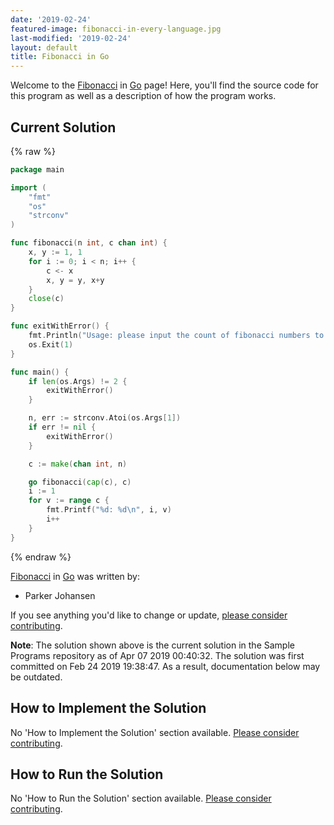 ```yaml
---
date: '2019-02-24'
featured-image: fibonacci-in-every-language.jpg
last-modified: '2019-02-24'
layout: default
title: Fibonacci in Go
---
```


Welcome to the [Fibonacci](https://sampleprograms.io/projects/fibonacci) in [Go](https://sampleprograms.io/languages/go) page! Here, you'll find the source code for this program as well as a description of how the program works.

## Current Solution

{% raw %}

```go
package main

import (
    "fmt"
    "os"
    "strconv"
)

func fibonacci(n int, c chan int) {
    x, y := 1, 1
    for i := 0; i < n; i++ {
        c <- x
        x, y = y, x+y
    }
    close(c)
}

func exitWithError() {
    fmt.Println("Usage: please input the count of fibonacci numbers to output")
    os.Exit(1)
}

func main() {
    if len(os.Args) != 2 {
        exitWithError()
    }

    n, err := strconv.Atoi(os.Args[1])
    if err != nil {
        exitWithError()
    }

    c := make(chan int, n)

    go fibonacci(cap(c), c)
    i := 1
    for v := range c {
        fmt.Printf("%d: %d\n", i, v)
        i++
    }
}
```

{% endraw %}

[Fibonacci](https://sampleprograms.io/projects/fibonacci) in [Go](https://sampleprograms.io/languages/go) was written by:

- Parker Johansen

If you see anything you'd like to change or update, [please consider contributing](https://github.com/TheRenegadeCoder/sample-programs).

**Note**: The solution shown above is the current solution in the Sample Programs repository as of Apr 07 2019 00:40:32. The solution was first committed on Feb 24 2019 19:38:47. As a result, documentation below may be outdated.

## How to Implement the Solution

No 'How to Implement the Solution' section available. [Please consider contributing](https://github.com/TheRenegadeCoder/sample-programs-website).

## How to Run the Solution

No 'How to Run the Solution' section available. [Please consider contributing](https://github.com/TheRenegadeCoder/sample-programs-website).